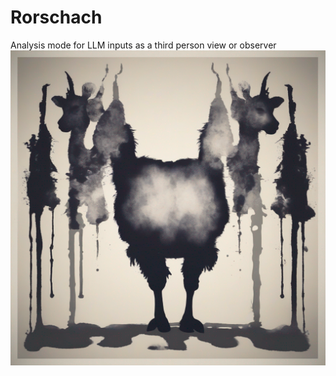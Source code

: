 # Rorschach
Analysis mode for LLM inputs as a third person view or observer
![image](SDXL-rorschach-llama.png)
